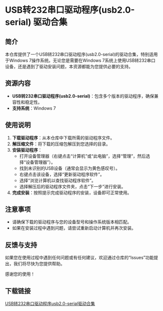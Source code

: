 # USB转232串口驱动程序(usb2.0-serial) 驱动合集

## 简介
本仓库提供了一个USB转232串口驱动程序(usb2.0-serial)的驱动合集，特别适用于Windows 7操作系统。无论您是需要在Windows 7系统上使用USB转232串口设备，还是遇到了驱动安装问题，本资源都能为您提供必要的支持。

## 资源内容
- **USB转232串口驱动程序(usb2.0-serial)**：包含多个版本的驱动程序，确保兼容性和稳定性。
- **支持系统**：Windows 7

## 使用说明
1. **下载驱动程序**：从本仓库中下载所需的驱动程序文件。
2. **解压缩文件**：将下载的压缩包解压到您选择的目录。
3. **安装驱动程序**：
   - 打开设备管理器（右键点击“计算机”或“此电脑”，选择“管理”，然后选择“设备管理器”）。
   - 找到未识别的USB设备（通常会显示为黄色感叹号）。
   - 右键点击该设备，选择“更新驱动程序软件”。
   - 选择“浏览计算机以查找驱动程序软件”。
   - 选择解压后的驱动程序文件夹，点击“下一步”进行安装。
4. **完成安装**：按照提示完成驱动程序的安装，设备即可正常使用。

## 注意事项
- 请确保下载的驱动程序与您的设备型号和操作系统版本相匹配。
- 如果在安装过程中遇到问题，请尝试重新启动计算机并再次安装。

## 反馈与支持
如果您在使用过程中遇到任何问题或有任何建议，欢迎通过仓库的“Issues”功能提出，我们将尽快为您提供帮助。

感谢您的使用！

## 下载链接

[USB转232串口驱动程序usb2.0-serial驱动合集](https://pan.quark.cn/s/9614761fb016)